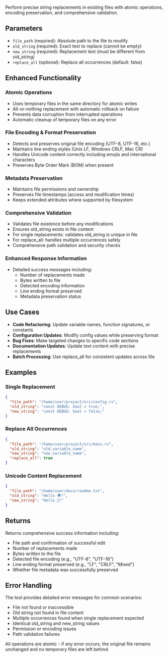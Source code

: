 Perform precise string replacements in existing files with atomic operations, encoding preservation, and comprehensive validation.

## Parameters

- `file_path` (required): Absolute path to the file to modify
- `old_string` (required): Exact text to replace (cannot be empty)
- `new_string` (required): Replacement text (must be different from old_string)
- `replace_all` (optional): Replace all occurrences (default: false)

## Enhanced Functionality

### Atomic Operations
- Uses temporary files in the same directory for atomic writes
- All-or-nothing replacement with automatic rollback on failure
- Prevents data corruption from interrupted operations
- Automatic cleanup of temporary files on any error

### File Encoding & Format Preservation
- Detects and preserves original file encoding (UTF-8, UTF-16, etc.)
- Maintains line ending styles (Unix LF, Windows CRLF, Mac CR)
- Handles Unicode content correctly including emojis and international characters
- Preserves Byte Order Mark (BOM) when present

### Metadata Preservation
- Maintains file permissions and ownership
- Preserves file timestamps (access and modification times)
- Keeps extended attributes where supported by filesystem

### Comprehensive Validation
- Validates file existence before any modifications
- Ensures old_string exists in file content
- For single replacements: validates old_string is unique in file
- For replace_all: handles multiple occurrences safely
- Comprehensive path validation and security checks

### Enhanced Response Information
- Detailed success messages including:
  - Number of replacements made
  - Bytes written to file
  - Detected encoding information
  - Line ending format preserved
  - Metadata preservation status

## Use Cases

- **Code Refactoring**: Update variable names, function signatures, or constants
- **Configuration Updates**: Modify config values while preserving format
- **Bug Fixes**: Make targeted changes to specific code sections
- **Documentation Updates**: Update text content with precise replacements
- **Batch Processing**: Use replace_all for consistent updates across file

## Examples

### Single Replacement
```json
{
  "file_path": "/home/user/project/src/config.rs",
  "old_string": "const DEBUG: bool = true;",
  "new_string": "const DEBUG: bool = false;"
}
```

### Replace All Occurrences
```json
{
  "file_path": "/home/user/project/src/main.rs", 
  "old_string": "old_variable_name",
  "new_string": "new_variable_name",
  "replace_all": true
}
```

### Unicode Content Replacement
```json
{
  "file_path": "/home/user/docs/readme.txt",
  "old_string": "Hello 🌍!",
  "new_string": "Hello 🚀!"
}
```

## Returns

Returns comprehensive success information including:
- File path and confirmation of successful edit
- Number of replacements made
- Bytes written to the file
- Detected file encoding (e.g., "UTF-8", "UTF-16")
- Line ending format preserved (e.g., "LF", "CRLF", "Mixed")
- Whether file metadata was successfully preserved

## Error Handling

The tool provides detailed error messages for common scenarios:
- File not found or inaccessible
- Old string not found in file content
- Multiple occurrences found when single replacement expected
- Identical old_string and new_string values
- Permission or encoding issues
- Path validation failures

All operations are atomic - if any error occurs, the original file remains unchanged and no temporary files are left behind.